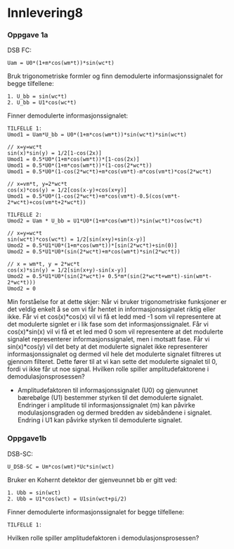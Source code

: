 # Innlevering8

### Oppgave 1a

DSB FC:

```
Uam = U0*(1+m*cos(wm*t))*sin(wc*t)
```

Bruk trigonometriske formler og finn demodulerte informasjonssignalet for begge tilfellene:

```
1. U_bb = sin(wc*t)
2. U_bb = U1*cos(wc*t)
```

Finner demodulerte informasjonssignalet:

```
TILFELLE 1:
Umod1 = Uam*U_bb = U0*(1+m*cos(wm*t))*sin(wc*t)*sin(wc*t)

// x=y=wc*t
sin(x)*sin(y) = 1/2[1-cos(2x)]
Umod1 = 0.5*U0*(1+m*cos(wm*t))*[1-cos(2x)]
Umod1 = 0.5*U0*(1+m*cos(wm*t))*(1-cos(2*wc*t))
Umod1 = 0.5*U0*(1-cos(2*wc*t)+m*cos(vm*t)-m*cos(vm*t)*cos(2*wc*t)

// x=vm*t, y=2*wc*t
cos(x)*cos(y) = 1/2[cos(x-y)+cos(x+y)]
Umod1 = 0.5*U0*(1-cos(2*wc*t)+m*cos(vm*t)-0.5(cos(vm*t-2*wc*t)+cos(vm*t+2*wc*t))

TILFELLE 2:
Umod2 = Uam * U_bb = U1*U0*(1+m*cos(wm*t))*sin(wc*t)*cos(wc*t)

// x=y=wc*t
sin(wc*t)*cos(wc*t) = 1/2[sin(x+y)+sin(x-y)]
Umod2 = 0.5*U1*U0*(1+m*cos(wm*t))*[sin(2*wc*t)+sin(0)]
Umod2 = 0.5*U1*U0*(sin(2*wc*t)+m*cos(wm*t)*sin(2*wc*t))

// x = wm*t, y = 2*wc*t
cos(x)*sin(y) = 1/2[sin(x+y)-sin(x-y)]
Umod2 = 0.5*U1*U0*(sin(2*wc*t)+ 0.5*m*(sin(2*wc*t+wm*t)-sin(wm*t-2*wc*t)))
Umod2 = 0

```
Min forståelse for at dette skjer:
Når vi bruker trigonometriske funksjoner er det veldig enkelt å se om vi får hentet in informasjonssignalet riktig eller ikke. Får vi et cos(x)*cos(x) vil vi få et ledd med -1 som vil representere at det modulerte signlet er i lik fase som det informasjonssignalet. Får vi cos(x)*sin(x) vil vi få et et led med 0 som vil representere at det modulerte signalet representerer informasjonssignalet, men i motsatt fase. Får vi sin(x)*cos(y) vil det bety at det modulerte signalet ikke representerer informasjonssignalet og dermed vil hele det modulerte signalet filtreres ut gjennom filteret. Dette fører til at vi kan sette det modulerte signalet til 0, fordi vi ikke får ut noe signal. Hvilken rolle spiller amplitudefaktorene i demodulasjonsprosessen?

- Amplitudefaktoren til informasjonssignalet (U0) og gjenvunnet bærebølge (U1) bestemmer styrken til det demodulerte signalet. Endringer i amplitude til informasjonssignalet (m) kan påvirke modulasjonsgraden og dermed bredden av sidebåndene i  signalet. Endring i U1 kan påvirke styrken til demodulerte signalet.

### Oppgave1b

DSB-SC:

```
U_DSB-SC = Um*cos(wmt)*Uc*sin(wct)
```

Bruker en Kohernt detektor der gjenveunnet bb er gitt ved:

```
1. Ubb = sin(wct)
2. Ubb = U1*cos(wct) = U1sin(wct+pi/2)
```

Finner demodulerte informasjonssignalet for begge tilfellene:

```
TILFELLE 1:

```

Hvilken rolle spiller amplitudefaktoren i demodulasjonsprosessen?
